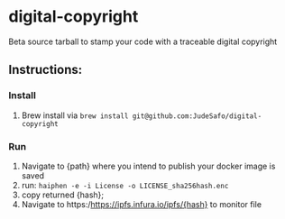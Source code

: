 # digital-copyright
Beta
source tarball to stamp your code with a traceable digital copyright

## Instructions:

### Install
1. Brew install via `brew install git@github.com:JudeSafo/digital-copyright`

### Run
1. Navigate to {path} where you intend to publish your docker image is saved
2. run: `haiphen -e -i License -o LICENSE_sha256hash.enc`
3. copy returned {hash};
4. Navigate to https:/https://ipfs.infura.io/ipfs/{hash} to monitor file
